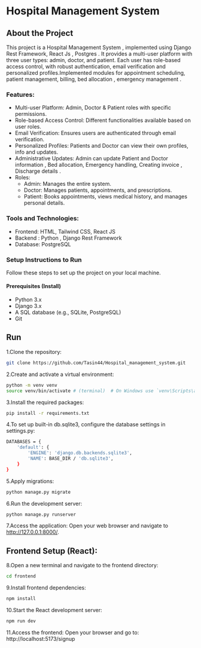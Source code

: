 # Hospital Management System
## About the Project
This project is a Hospital Management System , implemented using Django Rest Framework, React Js , Postgres . It provides a multi-user platform with three user types: admin, doctor, and patient. Each user has role-based access control, with robust authentication, email verification and personalized profiles.Implemented modules for appointment scheduling, patient management, billing, bed allocation , emergency management . 

### Features:
+ Multi-user Platform: Admin, Doctor & Patient roles with specific permissions.
+ Role-based Access Control: Different functionalities available based on user roles.
+ Email Verification: Ensures users are authenticated through email verification.
+ Personalized Profiles: Patients and Doctor can view their own profiles, info and updates.
+ Administrative Updates: Admin can update Patient and Doctor information , Bed allocation, Emergency handling, Creating invoice , Discharge details .
+ Roles:
  + Admin: Manages the entire system.
  + Doctor: Manages patients, appointments, and prescriptions.
  + Patient: Books appointments, views medical history, and manages personal details.

### Tools and Technologies:
+ Frontend: HTML, Tailwind CSS, React JS
+ Backend : Python , Django Rest Framework
+ Database: PostgreSQL

### Setup Instructions to Run
Follow these steps to set up the project on your local machine.

#### Prerequisites (Install)
+ Python 3.x
+ Django 3.x
+ A SQL database (e.g., SQLite, PostgreSQL)
+ Git

## Run
1.Clone the repository:
```bash
git clone https://github.com/Tasin44/Hospital_management_system.git
```
2.Create and activate a virtual environment:
```bash
python -m venv venv
source venv/bin/activate # (terminal)  # On Windows use `venv\Scripts\activate`
```
3.Install the required packages:
```bash
pip install -r requirements.txt
```
4.To set up built-in db.sqlite3, configure the database settings in settings.py:
```bash
DATABASES = {
    'default': {
        'ENGINE': 'django.db.backends.sqlite3',
        'NAME': BASE_DIR / 'db.sqlite3',
    }
}
```
5.Apply migrations:
```bash
python manage.py migrate
```
6.Run the development server:
```bash
python manage.py runserver
```
7.Access the application: Open your web browser and navigate to http://127.0.0.1:8000/.

## Frontend Setup (React):

8.Open a new terminal and navigate to the frontend directory:
```bash
cd frontend
```
9.Install frontend dependencies:
```bash
npm install
```
10.Start the React development server:
```bash
npm run dev
```
11.Access the frontend:
Open your browser and go to: http://localhost:5173/signup
